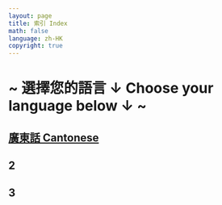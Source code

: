 ```yaml
---
layout: page
title: 索引 Index
math: false
language: zh-HK
copyright: true
---
```


# ~ 選擇您的語言 ↓ Choose your language below ↓ ~
## [廣東話 Cantonese](https://lolicon.wtf/about/self_intro/cantonese)
## 2
## 3

